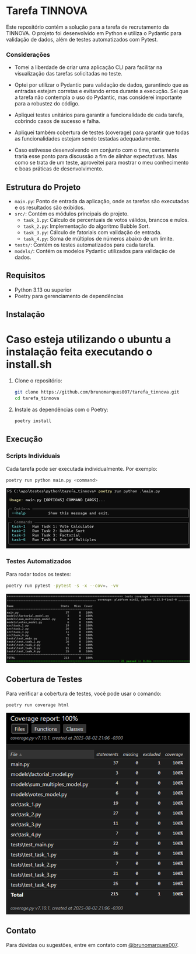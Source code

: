 # Tarefa TINNOVA

Este repositório contém a solução para a tarefa de recrutamento da TINNOVA. O projeto foi desenvolvido em Python e utiliza o Pydantic para validação de dados, além de testes automatizados com Pytest.

### Considerações

 - Tomei a liberdade de criar uma aplicação CLI para facilitar na visualização das tarefas solicitadas no teste.

 - Optei por utilizar o Pydantic para validação de dados, garantindo que as entradas estejam corretas e evitando erros durante a execução. Sei que a tarefa não contempla o uso do Pydantic, mas considerei importante para a robustez do código.

 - Apliquei testes unitários para garantir a funcionalidade de cada tarefa, cobrindo casos de sucesso e falha.

 - Apliquei também cobertura de testes (coverage) para garantir que todas as funcionalidades estejam sendo testadas adequadamente.

 - Caso estivesse desenvolvendo em conjunto com o time, certamente traria esse ponto para discussão a fim de alinhar expectativas. Mas como se trata de um teste, aproveitei para mostrar o meu conhecimento e boas práticas de desenvolvimento.


## Estrutura do Projeto

- `main.py`: Ponto de entrada da aplicação, onde as tarefas são executadas e os resultados são exibidos.
- `src/`: Contém os módulos principais do projeto.
   - `task_1.py`: Cálculo de percentuais de votos válidos, brancos e nulos.
   - `task_2.py`: Implementação do algoritmo Bubble Sort.
   - `task_3.py`: Cálculo de fatoriais com validação de entrada.
   - `task_4.py`: Soma de múltiplos de números abaixo de um limite.
- `tests/`: Contém os testes automatizados para cada tarefa.
- `models/`: Contém os modelos Pydantic utilizados para validação de dados.

## Requisitos

- Python 3.13 ou superior
- Poetry para gerenciamento de dependências

## Instalação

# Caso esteja utilizando o ubuntu a instalação feita executando o install.sh

1. Clone o repositório:

   ```bash
   git clone https://github.com/brunomarques007/tarefa_tinnova.git
   cd tarefa_tinnova
   ```

2. Instale as dependências com o Poetry:

   ```bash
   poetry install
   ```

## Execução

### Scripts Individuais

Cada tarefa pode ser executada individualmente. Por exemplo:

```bash
poetry run python main.py <command>
```
![Menu do Helper](imgs/menu_help.jpg)

### Testes Automatizados

Para rodar todos os testes:

```bash
poetry run pytest -pytest -s -x --cov=. -vv
```
![Execução dos testes](imgs/cover_cli.png)

## Cobertura de Testes
Para verificar a cobertura de testes, você pode usar o comando:

```bash
poetry run coverage html
```
![Coverage em HTML](imgs/coverage.png)

## Contato

Para dúvidas ou sugestões, entre em contato com [@brunomarques007](https://github.com/brunomarques007).